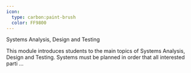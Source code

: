 ```yaml
---
icon:
  type: carbon:paint-brush
  color: FF9800
---
```

Systems Analysis, Design and Testing

This module introduces students to the main topics of Systems Analysis, Design and Testing. Systems must be planned in order that all interested parti ... 
